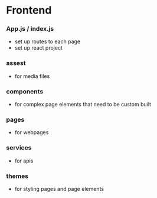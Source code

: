 # Frontend

### App.js / index.js
* set up routes to each page
* set up react project

### assest
* for media files

### components
* for complex page elements that need to be custom built

### pages
* for webpages 

### services
* for apis

### themes
* for styling pages and page elements